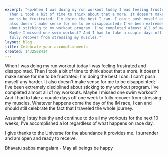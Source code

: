 ```yaml
---
excerpt: "<p>When I was doing my run workout today I was feeling frustrated and disappointed.
  Then I took a bit of time to think about that a more. It doesn't make sense for
  me to be frustrated; I'm doing the best I can. I can't push myself any harder. It
  also doesn't make sense for me to be disappointed; I've been extremely disciplined
  about sticking to my workout program. I've completed almost all of my workouts.
  Maybe I missed one swim workout? And I had to take a couple days off one week to
  fully recover from stressing my muscles."
layout: blog
title: Celebrate your accomplishments
created: 1432508414
---
```

<p>When I was doing my run workout today I was feeling frustrated and disappointed. Then I took a bit of time to think about that a more. It doesn't make sense for me to be frustrated; I'm doing the best I can. I can't push myself any harder. It also doesn't make sense for me to be disappointed; I've been extremely disciplined about sticking to my workout program. I've completed almost all of my workouts. Maybe I missed one swim workout? And I had to take a couple days off one week to fully recover from stressing my muscles. Whatever happens come the day of the IM race, I can and should still celebrate the fact that I traveled the whole journey.</p><p>Assuming I stay healthy and continue to do all my workouts for the next 10 weeks, I've accomplished a lot regardless of what happens on race day.</p><p>I give thanks to the Universe for the abundance it provides me. I surrender and am open and ready to receive.</p><p>Bhavatu sabba mangalam - May all beings be happy</p>
